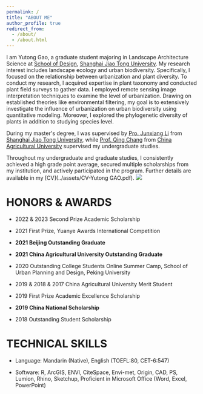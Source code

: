 ```yaml
---
permalink: /
title: "ABOUT ME"
author_profile: true
redirect_from: 
  - /about/
  - /about.html
---
```


I am Yutong Gao, a graduate student majoring in Landscape Architecture Science at [School of Design](https://designschool.sjtu.edu.cn/), [Shanghai Jiao Tong University](https://en.sjtu.edu.cn/). My research interest includes landscape ecology and urban biodiversity. Specifically, I focused on the relationship between urbanization and plant diversity. To conduct my research, I acquired expertise in plant taxonomy and conducted plant field surveys to gather data. I employed remote sensing image interpretation techniques to examine the level of urbanization. Drawing on established theories like environmental filtering, my goal is to extensively investigate the influence of urbanization on urban biodiversity using quantitative modeling. Moreover, I explored the phylogenetic diversity of plants in addition to studying species level.

During my master's degree, I was supervised by [Pro.  Junxiang Li](https://designschool.sjtu.edu.cn/teacher/31104c124abec4f853ad19c8530ab586/professor/detail/5ed06355ead9bc12b4a54115) from [Shanghai Jiao Tong University](https://en.sjtu.edu.cn/), while [Prof. Qing Chang](https://yyxy.cau.edu.cn/art/2018/2/21/art_29675_42.html)  from [China Agricultural University](https://en.cau.edu.cn/) supervised my undergraduate studies.

Throughout my undergraduate and graduate studies, I consistently achieved a high grade point average, secured multiple scholarships from my institution, and actively participated in the program. Further details are available in my [CV](../assets/CV-Yutong GAO.pdf).
<img src='/images/ME.png'>



HONORS & AWARDS
======

 * 2022 & 2023   Second Prize Academic Scholarship

 * 2021    First Prize, Yuanye Awards International Competition

 * **2021    Beijing Outstanding Graduate**

 * **2021    China Agricultural University Outstanding Graduate**

 * 2020    Outstanding College Students Online Summer Camp, School of Urban Planning and Design, Peking University

 * 2019 & 2018 & 2017    China Agricultural University Merit Student

 * 2019    First Prize Academic Excellence Scholarship

 * **2019    China National Scholarship**

 * 2018    Outstanding Student Scholarship



TECHNICAL SKILLS 
======

 * Language: Mandarin (Native), English (TOEFL:80, CET-6:547)


 * Software:  R, ArcGIS, ENVI, CiteSpace, Envi-met, Origin, CAD, PS, Lumion, Rhino, Sketchup, Proficient in Microsoft Office (Word, Excel, PowerPoint)


